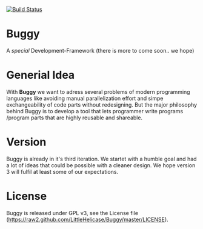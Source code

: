 [![Build Status](https://travis-ci.org/LittleHelicase/Buggy.png)](https://travis-ci.org/LittleHelicase/Buggy)

Buggy
=====

A *special* Development-Framework (there is more to come soon.. we hope)

Generial Idea
=============

With **Buggy** we want to adress several problems of modern programming languages like avoiding manual parallelization effort and simpe exchangeability of code parts without redesigning. But the major philosophy behind Buggy is to develop a tool that lets programmer write programs /program parts that are highly reusable and shareable. 

Version
=======

Buggy is already in it's third iteration. We startet with a humble goal and had a lot of ideas that could be possible with a cleaner design. We hope version 3 will fulfil at least some of our expectations.

License
=======

Buggy is released under GPL v3, see the License file (https://raw2.github.com/LittleHelicase/Buggy/master/LICENSE).
